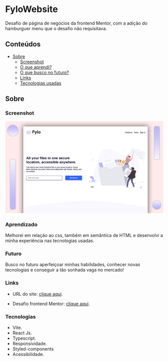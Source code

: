 # FyloWebsite

Desafio de página de negócios da frontend Mentor, com a adição do hamburguer menu que o desafio não requisitava.

## Conteúdos

- [Sobre](#Sobre)
  - [Screenshot](#screenshot)
  - [O que aprendi?](#Aprendizado)
  - [O que busco no futuro?](#Futuro)
  - [Links](#links)
  - [Tecnologias usadas](#Tecnologias)

## Sobre

### Screenshot

![](/src/assets/images/screenshot.jpg)

### Aprendizado

 Melhorei em relação ao css, também em semântica de HTML e desenvolvi a minha experiência nas tecnologias usadas.

### Futuro

 Busco no futuro aperfeiçoar minhas habilidades, conhecer novas tecnologias e conseguir a tão sonhada vaga no mercado!

### Links

- URL do site: [clique aqui](https://fylo-website-ashen.vercel.app).

- Desafio frontend Mentor: [clique aqui](https://www.frontendmentor.io/challenges/fylo-landing-page-with-two-column-layout-5ca5ef041e82137ec91a50f5).

### Tecnologias

- Vite.
- React Js.
- Typescript.
- Responsividade.
- Styled-components
- Acessibilidade.